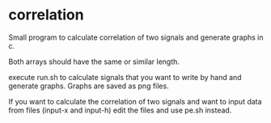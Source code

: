 # correlation
Small program to calculate correlation of two signals and generate graphs in c.

Both arrays should have the same or similar length.

execute run.sh to calculate signals that you want to write by hand and generate graphs. Graphs are saved as png files.

If you want to calculate the correlation of two signals and want to input data from files (input-x and input-h) edit the files and use pe.sh instead. 
